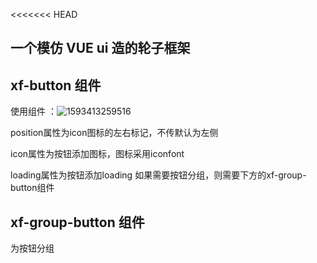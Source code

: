<<<<<<< HEAD
##   一个模仿 VUE ui 造的轮子框架

## xf-button 组件

使用组件  ：![1593413259516](C:\Users\86152\AppData\Roaming\Typora\typora-user-images\1593413259516.png)

position属性为icon图标的左右标记，不传默认为左侧

icon属性为按钮添加图标，图标采用iconfont

loading属性为按钮添加loading
如果需要按钮分组，则需要下方的xf-group-button组件

## xf-group-button 组件

为按钮分组